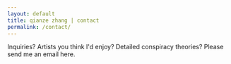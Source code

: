 ```yaml
---
layout: default
title: qianze zhang | contact
permalink: /contact/
---
```

Inquiries? Artists you think I'd enjoy? Detailed conspiracy theories? Please send me an email here.
<script type="text/javascript" src="https://form.jotform.com/jsform/62167381767162"></script>
